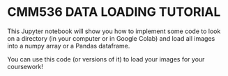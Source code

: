 # CMM536 DATA LOADING TUTORIAL

This Jupyter notebook will show you how to implement some code to look on a directory (in your computer or in Google Colab) and load all images into a numpy array or a Pandas dataframe.

You can use this code (or versions of it) to load your images for your coursework!
